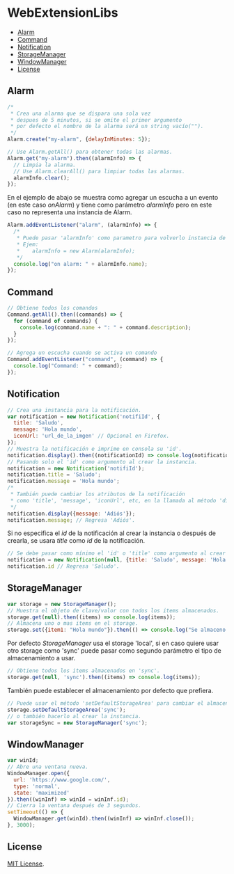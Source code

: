 
# WebExtensionLibs

* [Alarm](#alarm)
* [Command](#command)
* [Notification](#notification)
* [StorageManager](#storagemanager)
* [WindowManager](#windowmanager)
* [License](#license)

## Alarm

```javascript
/*
 * Crea una alarma que se dispara una sola vez
 * despues de 5 minutos, si se omite el primer argumento
 * por defecto el nombre de la alarma será un string vacío("").
 */
Alarm.create("my-alarm", {delayInMinutes: 5});

// Use Alarm.getAll() para obtener todas las alarmas.
Alarm.get("my-alarm").then((alarmInfo) => {
  // Limpia la alarma.
  // Use Alarm.clearAll() para limpiar todas las alarmas.
  alarmInfo.clear();
});
```

En el ejemplo de abajo se muestra como agregar un escucha a un evento (en este caso _onAlarm_) y tiene como parámetro _alarmInfo_ pero en este caso no representa una instancia de Alarm.

```javascript
Alarm.addEventListener("alarm", (alarmInfo) => {
  /*
   * Puede pasar 'alarmInfo' como parametro para volverlo instancia de Alarm.
   * Ejem:
   *    alarmInfo = new Alarm(alarmInfo);
   */
  console.log("on alarm: " + alarmInfo.name);
});
```

## Command

```javascript
// Obtiene todos los comandos
Command.getAll().then((commands) => {
  for (command of commands) {
    console.log(command.name + ": " + command.description);
  }
});

// Agrega un escucha cuando se activa un comando
Command.addEventListener("command", (command) => {
  console.log("Command: " + command);
});
```

## Notification

```javascript
// Crea una instancia para la notificación.
var notification = new Notification('notifiId', {
  title: 'Saludo',
  message: 'Hola mundo',
  iconUrl: 'url_de_la_imgen' // Opcional en Firefox.
});
// Muestra la notificación e imprime en consola su 'id'.
notification.display().then((notificationId) => console.log(notificationId));
// Pasando solo el 'id' como argumento al crear la instancia.
notification = new Notification('notifiId');
notification.title = 'Saludo';
notification.message = 'Hola mundo';
/*
 * También puede cambiar los atributos de la notificación
 * como 'title', 'message', 'iconUrl', etc, en la llamada al método 'display'.
 */
notification.display({message: 'Adiós'});
notification.message; // Regresa 'Adiós'.
```

Si no especifica el _id_ de la notificación al crear la instancia o después de crearla, se usara _title_ como _id_ de la notificación.

```javascript
// Se debe pasar como mínimo el 'id' o 'title' como argumento al crear la instancia.
notification = new Notification(null, {title: 'Saludo', message: 'Hola mundo'});
notification.id // Regresa 'Saludo'.
```

## StorageManager

```javascript
var storage = new StorageManager();
// Muestra el objeto de clave/valor con todos los items almacenados.
storage.get(null).then((items) => console.log(items));
// Almacena uno o mas items en el storage.
storage.set({item1: "Hola mundo"}).then(() => console.log("Se almaceno correctamente."));
```

Por defecto *StorageManager* usa el storage 'local', si en caso quiere usar otro storage como 'sync' puede pasar como segundo parámetro el tipo de almacenamiento a usar.

```javascript
// Obtiene todos los items almacenados en 'sync'.
storage.get(null, 'sync').then((items) => console.log(items));
```

También puede establecer el almacenamiento por defecto que prefiera.

```javascript
// Puede usar el método 'setDefaultStorageArea' para cambiar el almacenamiento por defecto
storage.setDefaultStorageArea('sync');
// o también hacerlo al crear la instancia.
var storageSync = new StorageManager('sync');
```

## WindowManager

```javascript
var winId;
// Abre una ventana nueva.
WindowManager.open({
  url: 'https://www.google.com/',
  type: 'normal',
  state: 'maximized'
}).then((winInf) => winId = winInf.id);
// Cierra la ventana después de 3 segundos.
setTimeout(() => {
  WindowManager.get(winId).then((winInf) => winInf.close());
}, 3000);
```

## License

[MIT License](https://opensource.org/licenses/MIT).

